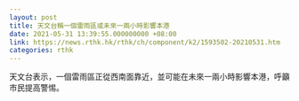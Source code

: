 ```yaml
---
layout: post
title: 天文台稱一個雷雨區或未來一兩小時影響本港
date: 2021-05-31 13:39:55.000000000 +08:00
link: https://news.rthk.hk/rthk/ch/component/k2/1593502-20210531.htm
categories: rthk
---
```


天文台表示，一個雷雨區正從西南面靠近，並可能在未來一兩小時影響本港，呼籲巿民提高警惕。
